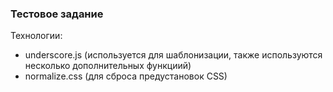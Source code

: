 ### Тестовое задание

Технологии:
  - underscore.js (используется для шаблонизации, также используются несколько дополнительных функциий)
  - normalize.css (для сброса предустановок CSS)
